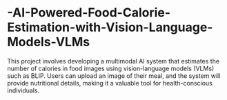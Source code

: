 # -AI-Powered-Food-Calorie-Estimation-with-Vision-Language-Models-VLMs
This project involves developing a multimodal AI system that estimates the number of  calories in food images using vision-language models (VLMs) such as BLIP. Users can upload  an image of their meal, and the system will provide nutritional details, making it a valuable tool for  health-conscious individuals. 
